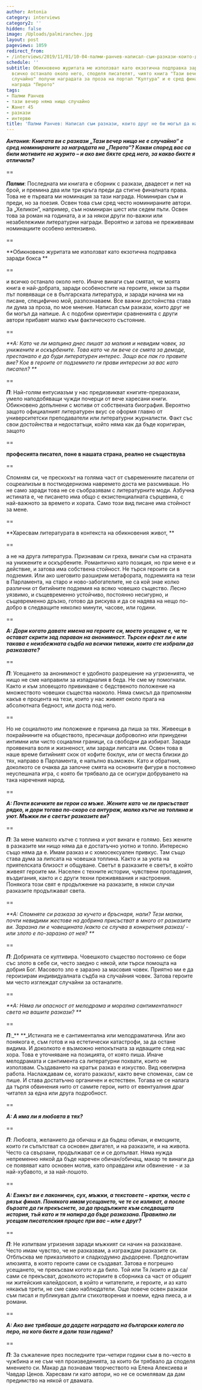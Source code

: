 ```yaml
---
author: Antonia
category: interviews
category2: ''
hidden: false
image: /Uploads/palmiranchev.jpg
layout: post
pageviews: 1059
redirect_from:
- /interviews/2019/11/01/10-04-палми-ранчев-написал-съм-разкази-които-друг-не-би-могъл-да-напише
schedule: ''
subtitle: Обикновено журитата ме използват като екзотична подправка заради бокса и
  всичко останало около него, споделя писателят, чиято книга "Тази вечер нищо не е
  случайно" получи наградата за проза на портал "Култура" и е сред финалистите за
  награда "Перото"
tags:
- Палми Ранчев
- тази вечер няма нищо случайно
- Жанет 45
- разкази
- интервю
title: 'Палми Ранчев: Написал съм разкази, които друг не би могъл да напише'
---
```


_**Антония: Книгата ви с разкази „Тази вечер нищо не е случайно“ е сред номинираните за наградата на „Перото“? Какви според вас са били мотивите на журито – и ако вие бяхте сред него, за какво бихте я отличили?**_

\==

_**Палми**_: Последната ми книгата е сборник с разкази, двадесет и пет на брой, и премина два или три кръга преди да стигне финалната права. Това не е първата ми номинация за тази награда. Номиниран съм и преди, но за поезия. Освен това съм сред често номинираните автори. За „Хеликон“, например, съм номиниран шест или седем пъти. Освен това за роман на годината, а и за някои други по-важни или незабележими литературни награди. Вероятно и затова не преживявам номинациите особено интензивно. 

\==

**Обикновено журитата ме използват като екзотична подправка заради бокса **

\==

и всичко останало около него. Иначе винаги съм смятал, че моята книга е най-добрата, заради особеностите на героите, някои за първи път появяващи се в българската литература, и заради начина ми на писане, специфично мой, разпознаваем. Все важни достойнства става ли дума за проза, по мое мнение. Написал съм разкази, които друг не би могъл да напише. А с подобни ориентири сравненията с други автори прибавят малко към фактическото състояние. 

\==

_**А: Като че ли малцина днес пишат за малкия и невидим човек, за унижените и оскърбените. Това като че ли вече се смята за демоде, престанало е да буди литературен интерес. Защо все пак го правите вие? Кое в героите от подземието ги прави интересни за вас като писател? **_

\==

_**П**_: Най-голям ентусиазъм у нас предизвикват книгите-преразкази, умело наподобяващи чужди почерци от вече харесани книги. Обикновено допълнени с мотиви от собствената биография. Вероятно защото официалният литературен вкус се оформя главно от университетски преподаватели или литературни журналисти. Факт със свои достойнства и недостатъци, който няма как да бъде коригиран, защото 

\==

**професията писател, поне в нашата страна, реално не съществува**

\==

Спомням си, че прескокът на голяма част от съвременните писатели от соцреализъм в постмодернизма навремето доста ме разсмиваше. Но не само заради това не се съобразявам с литературните моди. Азбучна истината е, че писането има общо с екзистенциалната сърцевина, с най-важното за времето и хората. Само този вид писане има стойност за мене. 

\==

**Харесвам литературата в контекста на обикновения живот, **

\==

а не на друга литература. Признавам си греха, винаги съм на страната на унижените и оскърбените. Романтично като позиция, но при мене е и действие, и затова има собствена стойност. Не търся героите си в подземия. Или ако шеговито разширим метафората, подземията на тези в Парламента, на старо и ново-забогателите, не са кой знае колко различни от битийните подземия на всяко човешко същество. Лесно уязвимо, и същевременно устойчиво, постоянно несигурно, и същевременно дръзко, готово да рискува и да се надява на нещо по-добро в следващите няколко минути, часове, или години.

\==

_**А: Дори когато давате имена на героите си, моето усещане е, че те остават скрити зад параван на анонимност. Търсен ефект ли е или такава е неизбежната съдба на всички типажи, които сте избрали да разказвате?**_

\==

_**П**_: Усещането за анонимност е удобното разрешение на угризенията, че нищо не сме направили за изпадналия в беда. Не сме му помогнали. Както и към зловещото привикване с бедственото положение на множеството човешки същества наоколо. Няма смисъл да припомням какъв е процента на тези, които у нас живеят около прага на абсолютната бедност, или доста под него. 

\==

Но не социалното им положение е причина да пиша за тях. Живеещи в покрайнините на обществото, пресичащи доброволно или принудени интимни или чисто социални граници, са свободни да избират. Заради проявената воля и жизненост, или заради липсата им. Освен това в наше време битийният скок от кофите боклук, или от места близки до тях, направо в Парламента, е напълно възможен. Като и обратния, доколкото се очаква да започне смята на основните фигури в постоянно неуспешната игра, с която би трябвало да се осигури добруването на така наречения народ. 

\==

_**А: Почти всичките ви герои са мъже. Жените като че ли присъстват рядко, и дори тогава по-скоро са антураж, малко кътче на топлина и уют. Мъжки ли е светът разказите ви?**_

\==

_**П**_: За мене малкото кътче с топлина и уют винаги е голямо. Без жените в разказите ми нищо няма да е достатъчно уютно и топло. Интересно също няма да е. Имам разказ и с хомосексуален привкус. Там също става дума за липсата на човешка топлина. Както и за уюта на приятелската близост и общуване. Светът в разказите е светът, в който живеят героите ми. Населен с техните истории, чувствени пропадания, въздигания, както и с други техни преживявания и настроения. Понякога този свят е продължение на разказите, в някои случаи разказите продължават света.

\==

_**А: Спомняте си разказа за кучето и бръснаря, нали? Тези малки, почти невидими жестове на добрина присъстват в много от разказите ви. Заразна ли е човещината /както се случва в конкретния разказ/ - или злото е по-заразно от нея? **_

\==

_**П**_: Добрината се култивира. Човешкото същество постоянно се бори със злото в себе си, често заедно с някой, или търси помощта на добрия Бог. Масовото зло е заразно за масовия човек. Приятно ми е да героизирам индивидуалната съдба на случайния човек. Затова героите ми често изглеждат случайни за останалите. 

\==

_**А: Няма ли опасност от мелодрама и морална сантименталност света на вашите разкази? **_

\==

_**П**_:_** **_Истината не е сантиментална или мелодраматична. Или ако понякога е, съм готов и на естетически катастрофи, за да остане видима. И доколкото е възможно непокътната за идващите след нас хора. Това е уточняване на позицията, от която пиша. Иначе мелодрамата и сантимента са литературни похвати, които не използвам. Създаването на кратък разказ е изкуство. Вид ювелирна работа. Наслаждавам се, когато разказът, както вече споменах, сам се пише. И става достатъчно органичен и естествен. Тогава не се налага да търпя обвинения нито от самите герои, нито от евентуалния драг читател за една или друга подробност. 

\==

_**А: А има ли я любовта в тях?**_

\==

_**П**_: Любовта, желанието да обичаш и да бъдеш обичан, и емоциите, които ги съпътстват са основен двигател, и на разказите, и на живота. Често са свързани, продължават се и се допълват. Няма нужда непременно някой да бъде наречен обичан/обичащ, макар те винаги да се появяват като основен мотив, като оправдани или обвинение - и за най-хубавото, и за най-лошото.

\==

_**А: Езикът ви е лаконичен, сух, мъжки, а текстовете – кратки, често с рязък финал. Понякога имам усещането, че те се изливат, а после бързате да ги прекъснете, за да продължите към следващата история, тъй като и тя напира да бъде разказана. Правилно ли усещам писателския процес при вас – или е друг?**_

\==

_**П**_: Не изпитвам угризения заради мъжкият си начин на разказване. Често имам чувство, че не разказвам, а изграждам разказите си. Отблъсква ме приказливото и сладкодумно дърдорене. Предпочитам илюзията, в която героите сами се създават. Затова е погрешно усещането, че прекъсвам когото и да било. Той или Тя /които и да са/ сами се прекъсват, доколкото историите в сборника са част от общият ни житейския калейдоскоп, в който и читателите, и героите, и аз като някакъв трети, не сме само наблюдатели. Още повече освен разкази съм писал и публикувал дълги стихотворения и поеми, една пиеса, а и романи.

\==

_**А: Ако вие трябваше да дадете наградата на български колега по перо, на кого бихте я дали тази година?**_

\==

_**П**_: За съжаление през последните три-четири години съм в по-често в чужбина и не съм чел произведенията, за които би трябвало да споделя мнението си. Макар да познавам творчеството на Елена Алексиева и Чавдар Ценов. Харесвам ги като автори, но не се осмелявам да дам предимство на някой от двамата.